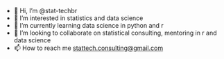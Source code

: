 - 👋 Hi, I’m @stat-techbr
- 👀 I’m interested in statistics and data science
- 🌱 I’m currently learning data science in python and r
- 💞️ I’m looking to collaborate on statistical consulting, mentoring in r and data science
- 📫 How to reach me stattech.consulting@gmail.com

<!---
stat-techbr/stat-techbr is a ✨ special ✨ repository because its `README.md` (this file) appears on your GitHub profile.
You can click the Preview link to take a look at your changes.
--->
